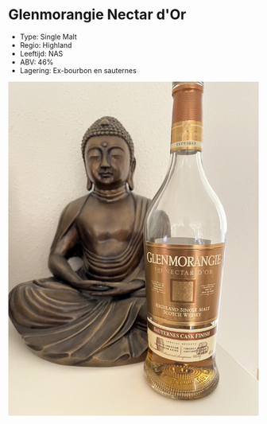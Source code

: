 # Glenmorangie Nectar d'Or

- Type: Single Malt
- Regio: Highland
- Leeftijd: NAS
- ABV: 46%
- Lagering: Ex-bourbon en sauternes

![Glenmorangie Nectar d'Or](/images/glenmorangie-nectar-dor.jpg)
